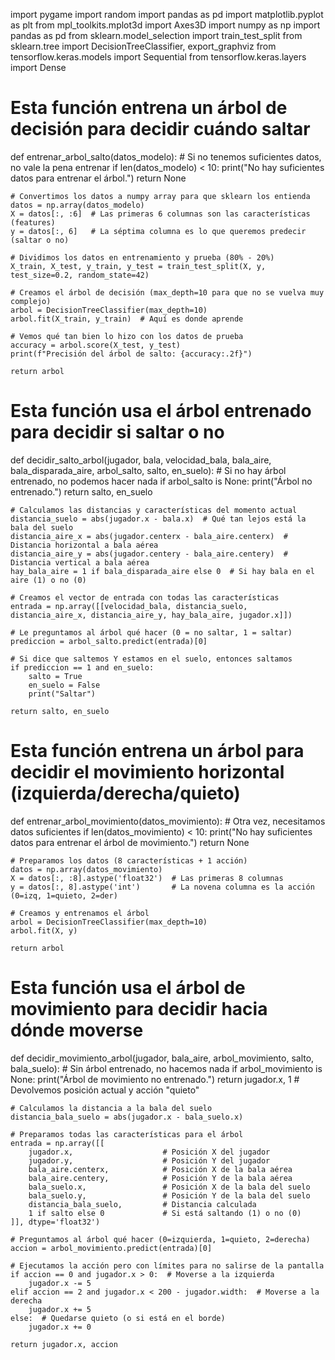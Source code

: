 import pygame
import random
import pandas as pd
import matplotlib.pyplot as plt
from mpl_toolkits.mplot3d import Axes3D
import numpy as np
import pandas as pd
from sklearn.model_selection import train_test_split
from sklearn.tree import DecisionTreeClassifier, export_graphviz
from tensorflow.keras.models import Sequential
from tensorflow.keras.layers import Dense

# Esta función entrena un árbol de decisión para decidir cuándo saltar
def entrenar_arbol_salto(datos_modelo):
    # Si no tenemos suficientes datos, no vale la pena entrenar
    if len(datos_modelo) < 10:
        print("No hay suficientes datos para entrenar el árbol.")
        return None
    
    # Convertimos los datos a numpy array para que sklearn los entienda
    datos = np.array(datos_modelo)
    X = datos[:, :6]  # Las primeras 6 columnas son las características (features)
    y = datos[:, 6]   # La séptima columna es lo que queremos predecir (saltar o no)
    
    # Dividimos los datos en entrenamiento y prueba (80% - 20%)
    X_train, X_test, y_train, y_test = train_test_split(X, y, test_size=0.2, random_state=42)
    
    # Creamos el árbol de decisión (max_depth=10 para que no se vuelva muy complejo)
    arbol = DecisionTreeClassifier(max_depth=10)
    arbol.fit(X_train, y_train)  # Aquí es donde aprende
    
    # Vemos qué tan bien lo hizo con los datos de prueba
    accuracy = arbol.score(X_test, y_test)
    print(f"Precisión del árbol de salto: {accuracy:.2f}")
    
    return arbol

# Esta función usa el árbol entrenado para decidir si saltar o no
def decidir_salto_arbol(jugador, bala, velocidad_bala, bala_aire, bala_disparada_aire, arbol_salto, salto, en_suelo):
    # Si no hay árbol entrenado, no podemos hacer nada
    if arbol_salto is None:
        print("Árbol no entrenado.")
        return salto, en_suelo
    
    # Calculamos las distancias y características del momento actual
    distancia_suelo = abs(jugador.x - bala.x)  # Qué tan lejos está la bala del suelo
    distancia_aire_x = abs(jugador.centerx - bala_aire.centerx)  # Distancia horizontal a bala aérea
    distancia_aire_y = abs(jugador.centery - bala_aire.centery)  # Distancia vertical a bala aérea
    hay_bala_aire = 1 if bala_disparada_aire else 0  # Si hay bala en el aire (1) o no (0)
    
    # Creamos el vector de entrada con todas las características
    entrada = np.array([[velocidad_bala, distancia_suelo, distancia_aire_x, distancia_aire_y, hay_bala_aire, jugador.x]])
    
    # Le preguntamos al árbol qué hacer (0 = no saltar, 1 = saltar)
    prediccion = arbol_salto.predict(entrada)[0]
    
    # Si dice que saltemos Y estamos en el suelo, entonces saltamos
    if prediccion == 1 and en_suelo:
        salto = True
        en_suelo = False
        print("Saltar")
    
    return salto, en_suelo

# Esta función entrena un árbol para decidir el movimiento horizontal (izquierda/derecha/quieto)
def entrenar_arbol_movimiento(datos_movimiento):
    # Otra vez, necesitamos datos suficientes
    if len(datos_movimiento) < 10:
        print("No hay suficientes datos para entrenar el árbol de movimiento.")
        return None
    
    # Preparamos los datos (8 características + 1 acción)
    datos = np.array(datos_movimiento)
    X = datos[:, :8].astype('float32')  # Las primeras 8 columnas
    y = datos[:, 8].astype('int')       # La novena columna es la acción (0=izq, 1=quieto, 2=der)
    
    # Creamos y entrenamos el árbol
    arbol = DecisionTreeClassifier(max_depth=10)
    arbol.fit(X, y)
    
    return arbol

# Esta función usa el árbol de movimiento para decidir hacia dónde moverse
def decidir_movimiento_arbol(jugador, bala_aire, arbol_movimiento, salto, bala_suelo):
    # Sin árbol entrenado, no hacemos nada
    if arbol_movimiento is None:
        print("Árbol de movimiento no entrenado.")
        return jugador.x, 1  # Devolvemos posición actual y acción "quieto"
    
    # Calculamos la distancia a la bala del suelo
    distancia_bala_suelo = abs(jugador.x - bala_suelo.x)
    
    # Preparamos todas las características para el árbol
    entrada = np.array([[
        jugador.x,                    # Posición X del jugador
        jugador.y,                    # Posición Y del jugador
        bala_aire.centerx,            # Posición X de la bala aérea
        bala_aire.centery,            # Posición Y de la bala aérea
        bala_suelo.x,                 # Posición X de la bala del suelo
        bala_suelo.y,                 # Posición Y de la bala del suelo
        distancia_bala_suelo,         # Distancia calculada
        1 if salto else 0             # Si está saltando (1) o no (0)
    ]], dtype='float32')
    
    # Preguntamos al árbol qué hacer (0=izquierda, 1=quieto, 2=derecha)
    accion = arbol_movimiento.predict(entrada)[0]
    
    # Ejecutamos la acción pero con límites para no salirse de la pantalla
    if accion == 0 and jugador.x > 0:  # Moverse a la izquierda
        jugador.x -= 5
    elif accion == 2 and jugador.x < 200 - jugador.width:  # Moverse a la derecha
        jugador.x += 5
    else:  # Quedarse quieto (o si está en el borde)
        jugador.x += 0 
    
    return jugador.x, accion